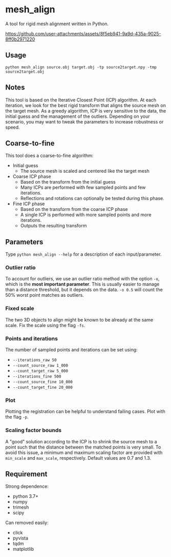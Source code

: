 # mesh_align

A tool for rigid mesh alignment written in Python.

https://github.com/user-attachments/assets/8f5eb941-9a9d-435a-9025-8ff0b2971220


## Usage

`python mesh_align source.obj target.obj -tp source2target.npy -tmp source2target.obj`

## Notes


This tool is based on the Iterative Closest Point (ICP) algorithm. At each iteration, we look for the best rigid transform that aligns the source mesh on the target mesh. As a greedy algorithm, ICP is very sensitive to the data, the initial guess and the management of the outliers. Depending on your scenario, you may want to tweak the parameters to increase robustness or speed.

## Coarse-to-fine
This tool does a coarse-to-fine algorithm:

- Initial guess
  - The source mesh is scaled and centered like the target mesh
- Coarse ICP phase
  - Based on the transform from the initial guess
  - Many ICPs are performed with few sampled points and few iterations.
  - Reflections and rotations can optionally be tested during this phase.
- Fine ICP phase
  - Based on the transform from the coarse ICP phase
  - A single ICP is performed with more sampled points and more iterations.
  - Outputs the resulting transform

## Parameters

Type `python mesh_align --help` for a description of each input/parameter.

### Outlier ratio

To account for outliers, we use an outlier ratio method with the option `-o`, which is the **most important parameter**.  This is usually easier to manage than a distance threshold, but it depends on the data. `-o 0.5` will count the 50% worst point matches as outliers. 

### Fixed scale

The two 3D objects to align might be known to be already at the same scale. Fix the scale using the flag `-fs`.

### Points and iterations

The number of sampled points and iterations can be set using:
- `--iterations_raw 50`
- `--count_source_raw 1_000`
- `--count_target_raw 5_000`
- `--iterations_fine 500`
- `--count_source_fine 10_000`
- `--count_target_fine 20_000`

### Plot

Plotting the registration can be helpful to understand failing cases. Plot with the flag `-p`.

### Scaling factor bounds

A "good" solution according to the ICP is to shrink the source mesh to a point such that the distance between the matched points is very small. To avoid this issue, a minimum and maximum scaling factor are provided with `min_scale` and `max_scale`, respectively. Default values are 0.7 and 1.3.

## Requirement
Strong dependence:
  - python 3.7+
  - numpy
  - trimesh
  - scipy

Can removed easily:
  - click
  - pyvista
  - tqdm
  - matplotlib
